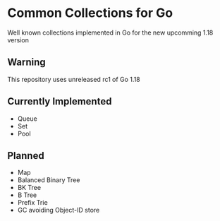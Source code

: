 # Common Collections for Go

Well known collections implemented in Go for the new upcomming 1.18 version

## Warning

This repository uses unreleased rc1 of Go 1.18

## Currently Implemented

- Queue
- Set
- Pool

## Planned

- Map
- Balanced Binary Tree
- BK Tree
- B Tree
- Prefix Trie
- GC avoiding Object-ID store
